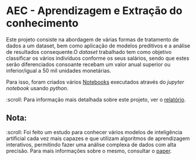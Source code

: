 # AEC - Aprendizagem e Extração do conhecimento

Este projeto consiste na abordagem de várias formas de tratamento de dados a um </i>dataset</i>, bem como aplicação de  modelos preditivos e a análise de resultados consequente.O <i>dataset</i> trabalhado tem como objetivo classificar os vários indivíduos conforme os seus salários, sendo que estes serão diferenciados consoante recebam um valor anual superior ou inferior/igual a 50 mil unidades monetárias.
<p>Para isso, foram criados vários <a href="https://github.com/rafael4512/Uminho/tree/main/4%20ano/AEC/Notebooks">Notebooks</a> executados através do <i>jupyter notebook</i> usando <i>python</i>. 
<p>
 :scroll: Para informação mais detalhada sobre este projeto, ver o <a href="https://github.com/rafael4512/Uminho/blob/main/4%20ano/AEC/Documenta%C3%A7%C3%A3o/report.pdf">relatório</a>.

<h2>Nota:</h2>
:scroll: Foi feito um estudo para conhecer vários modelos de inteligência artificial cada vez mais capazes e que utilizam algoritmos de aprendizagem interativos, permitindo fazer uma análise complexa de dados com alta precisão. Para mais informações sobre o mesmo, consultar o <a href="https://github.com/rafael4512/Uminho/blob/main/4%20ano/AEC/paper.pdf">paper</a>.

